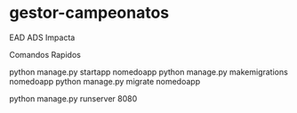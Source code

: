 # gestor-campeonatos
EAD ADS Impacta

Comandos Rapidos

python manage.py startapp nomedoapp
python manage.py makemigrations nomedoapp
python manage.py migrate nomedoapp

python manage.py runserver 8080      
